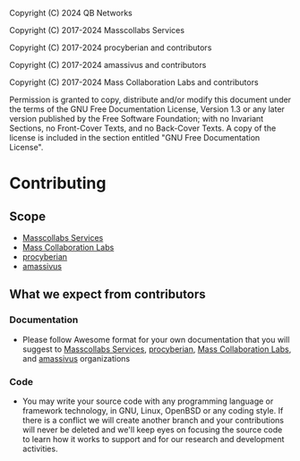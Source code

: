 Copyright (C)  2024  QB Networks

Copyright (C)  2017-2024  Masscollabs Services

Copyright (C)  2017-2024  procyberian and contributors

Copyright (C)  2017-2024  amassivus and contributors

Copyright (C)  2017-2024  Mass Collaboration Labs and contributors

Permission is granted to copy, distribute and/or modify this document
under the terms of the GNU Free Documentation License, Version 1.3
or any later version published by the Free Software Foundation;
with no Invariant Sections, no Front-Cover Texts, and no Back-Cover Texts.
A copy of the license is included in the section entitled "GNU
Free Documentation License".


# Contributing

## Scope 

* [Masscollabs Services](https://github.com/masscollabs)
* [Mass Collaboration Labs](https://github.com/masscollaborationlabs)
* [procyberian](https://github.com/procyberian) 
* [amassivus](https://www.github.com/amassivus)

## What we expect from contributors

### Documentation

* Please follow Awesome format for your own documentation that you will suggest to [Masscollabs Services](https://github.com/masscollabs), [procyberian](https://github.com/procyberian), [Mass Collaboration Labs](https://github.com/masscollaborationlabs), and [amassivus](https://www.github.com/amassivus) organizations

### Code

* You may write your source code with any programming language or framework technology, in GNU, Linux, OpenBSD or any coding style. If there is a conflict we will create another branch and your contributions will never be deleted and we'll keep eyes on focusing the source code to learn how it works to support and for our research and development activities.

